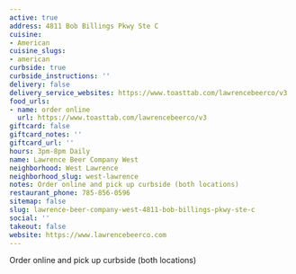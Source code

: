 ```yaml
---
active: true
address: 4811 Bob Billings Pkwy Ste C
cuisine:
- American
cuisine_slugs:
- american
curbside: true
curbside_instructions: ''
delivery: false
delivery_service_websites: https://www.toasttab.com/lawrencebeerco/v3
food_urls:
- name: order online
  url: https://www.toasttab.com/lawrencebeerco/v3
giftcard: false
giftcard_notes: ''
giftcard_url: ''
hours: 3pm-8pm Daily
name: Lawrence Beer Company West
neighborhood: West Lawrence
neighborhood_slug: west-lawrence
notes: Order online and pick up curbside (both locations)
restaurant_phone: 785-856-0596
sitemap: false
slug: lawrence-beer-company-west-4811-bob-billings-pkwy-ste-c
social: ''
takeout: false
website: https://www.lawrencebeerco.com
---
```


Order online and pick up curbside (both locations)